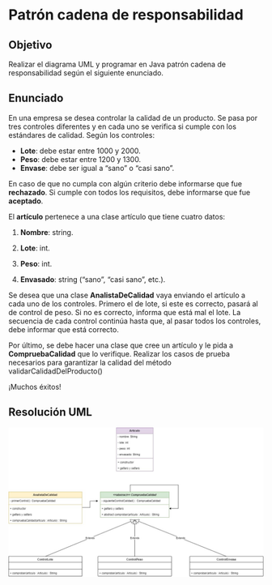 
# Patrón cadena de responsabilidad

## Objetivo 
Realizar el diagrama UML y programar en Java patrón cadena de responsabilidad según el siguiente enunciado.

## Enunciado 
En una empresa se desea controlar la calidad de un producto. Se pasa por tres controles diferentes y en cada uno se verifica si cumple con los estándares de calidad. Según los controles:
- **Lote**: debe estar entre 1000 y 2000.
- **Peso**: debe estar entre 1200 y 1300.
- **Envase**: debe ser igual a “sano” o “casi sano”.

En caso de que no cumpla con algún criterio debe informarse que fue **rechazado**. Si cumple con todos los requisitos, debe informarse que fue **aceptado**.

El **artículo** pertenece a una clase artículo que tiene cuatro datos:
1. **Nombre**: string.

2. **Lote**: int.

3. **Peso**: int.

4. **Envasado**: string (“sano”, “casi sano”, etc.).

Se desea que una clase **AnalistaDeCalidad** vaya enviando el artículo a cada uno de los controles. Primero el de lote, si este es correcto, pasará al de control de peso. Si no es correcto, informa que está mal el lote. La secuencia de cada control continúa hasta que, al pasar todos los controles, debe informar que está correcto. 

Por último, se debe hacer una clase que cree un artículo y le pida a **CompruebaCalidad** que lo verifique. Realizar los casos de prueba necesarios para garantizar la calidad del método validarCalidadDelProducto() 

¡Muchos éxitos!


## Resolución UML
![Preview](https://github.com/soymilidev/JAVA-II/blob/main/C04/C4-Mesa/C4-Mesa.jpg)





